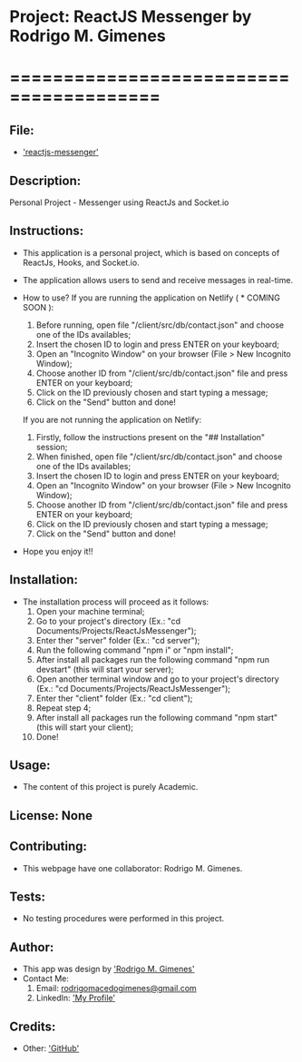 # Project: ReactJS Messenger by Rodrigo M. Gimenes 
# ========================================

  ## File:

  * ['reactjs-messenger'](https://github.com/rodrigomgimenes/react.messenger)

  ## Description:
  Personal Project - Messenger using ReactJs and Socket.io

  ## Instructions:

  * This application is a personal project, which is based on concepts of ReactJs, Hooks, and Socket.io.

  * The application allows users to send and receive messages in real-time.

  * How to use?
    If you are running the application on Netlify ( * COMING SOON ):
    1. Before running, open file "/client/src/db/contact.json" and choose one of the IDs availables;
    2. Insert the chosen ID to login and press ENTER on your keyboard;
    3. Open an "Incognito Window" on your browser (File > New Incognito Window);
    4. Choose another ID from "/client/src/db/contact.json" file and press ENTER on your keyboard;
    5. Click on the ID previously chosen and start typing a message;
    6. Click on the "Send" button and done!

    If you are not running the application on Netlify:
    1. Firstly, follow the instructions present on the "## Installation" session;
    2. When finished, open file "/client/src/db/contact.json" and choose one of the IDs availables;
    3. Insert the chosen ID to login and press ENTER on your keyboard;
    4. Open an "Incognito Window" on your browser (File > New Incognito Window);
    5. Choose another ID from "/client/src/db/contact.json" file and press ENTER on your keyboard;
    6. Click on the ID previously chosen and start typing a message;
    7. Click on the "Send" button and done!

  * Hope you enjoy it!!


  ## Installation:

  * The installation process will proceed as it follows:
    1. Open your machine terminal;
    2. Go to your project's directory (Ex.: "cd Documents/Projects/ReactJsMessenger");
    3. Enter ther "server" folder (Ex.: "cd server");
    4. Run the following command "npm i" or "npm install";
    5. After install all packages run the following command "npm run devstart" (this will start your server);
    6. Open another terminal window and go to your project's directory (Ex.: "cd Documents/Projects/ReactJsMessenger");
    7. Enter ther "client" folder (Ex.: "cd client");
    8. Repeat step 4;
    9. After install all packages run the following command "npm start" (this will start your client);
    10. Done!


  ## Usage: 

  * The content of this project is purely Academic.


  ## License: None


  ## Contributing:
  
  * This webpage have one  collaborator: Rodrigo M. Gimenes.
  
  
  ## Tests:

  * No testing procedures were performed in this project.


  ## Author:
  * This app was design by ['Rodrigo M. Gimenes'](https://avatars1.githubusercontent.com/u/59060046?v=4) 
  * Contact Me: 
    1. Email: rodrigomacedogimenes@gmail.com
    2. LinkedIn: ['My Profile'](https://www.linkedin.com/in/rodrigo-m-gimenes-b0a1a227/) 
  
  ## Credits:

  * Other:
    ['GitHub'](https://github.com/rodrigomgimenes)
  